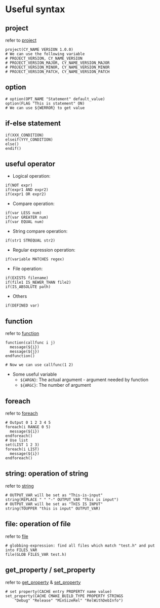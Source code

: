# Useful syntax

## project

refer to [project](https://cmake.org/cmake/help/latest/command/project.html)

```
project(CY_NAME VERSION 1.0.0)
# We can use the following variable
# PROJECT_VERSION, CY_NAME_VERSION
# PROJECT_VERSION_MAJOR, CY_NAME_VERSION_MAJOR
# PROJECT_VERSION_MINOR, CY_NAME_VERSION_MINOR
# PROJECT_VERSION_PATCH, CY_NAME_VERSION_PATCH
```

## option 

```
# option(OPT_NAME "Statement" default_value)
option(FLAG "This is statement" ON)
# We can use ${WERROR} to get value
```

## if-else statement

```
if(XXX_CONDITION)
elseif(YYY_CONDITION)
else()
endif()
```

## useful operator

* Logical operation:
```
if(NOT expr)
if(expr1 AND expr2)
if(expr1 OR expr2)
```
* Compare operation:
```
if(var LESS num)
if(var GREATER num)
if(var EQUAL num)
```
* String compare operation:
```
if(str1 STREQUAL str2)
```
* Regular expression operation:
```
if(variable MATCHES regex)
```
* File operation:
```
if(EXISTS filename)
if(file1 IS_NEWER_THAN file2)
if(IS_ABSOLUTE path)
```
* Others
```
if(DEFINED var)
```

## function

refer to [function](https://cmake.org/cmake/help/latest/command/function.html)

```
function(callfunc i j)
  message(${i})
  message(${j})
endfunction()

# Now we can use callfunc(1 2)
```

* Some useful variable
  - `${ARGN}`: The actual argument - argument needed by function
  - `${ARGC}`: The number of argument

## foreach

refer to [foreach](https://cmake.org/cmake/help/latest/command/foreach.html)

```
# Output 0 1 2 3 4 5
foreach(i RANGE 0 5)
  message(${i})
endforeach()
# Use list
set(LIST 1 2 3)
foreach(i LIST)
  message(${i})
endforeach()
```

## string: operation of string

refer to [string](https://cmake.org/cmake/help/latest/command/string.html)

```
# OUTPUT_VAR will be set as "This-is-input"
string(REPLACE " " "-" OUTPUT_VAR "This is input")
# OUTPUT_VAR will be set as "THIS IS INPUT"
string(TOUPPER "this is input" OUTPUT_VAR)
```

## file: operation of file

refer to [file](https://cmake.org/cmake/help/latest/command/file.html)

```
# globbing-expression: find all files which match "test.h" and put into FILES_VAR
file(GLOB FILES_VAR test.h)
```

## get_property / set_property

refer to [get_property](https://cmake.org/cmake/help/latest/command/get_property.html) & [set_property](https://cmake.org/cmake/help/latest/command/set_property.html)

```
# set property(CACHE entry PROPERTY name value)
set_property(CACHE CMAKE_BUILD_TYPE PROPERTY STRINGS
    "Debug" "Release" "MinSizeRel" "RelWithDebInfo")
```
